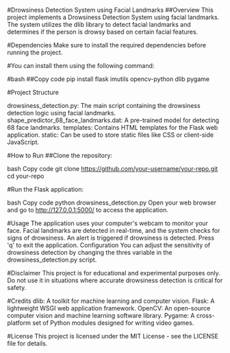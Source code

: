 #Drowsiness Detection System using Facial Landmarks
##Overview
This project implements a Drowsiness Detection System using facial landmarks. 
The system utilizes the dlib library to detect facial landmarks and determines if the person is drowsy based on certain facial features.

#Dependencies
Make sure to install the required dependencies before running the project. 

#You can install them using the following command:

#bash
##Copy code
pip install flask imutils opencv-python dlib pygame

#Project Structure

drowsiness_detection.py: The main script containing the drowsiness detection logic using facial landmarks.
shape_predictor_68_face_landmarks.dat: A pre-trained model for detecting 68 face landmarks.
templates: Contains HTML templates for the Flask web application.
static: Can be used to store static files like CSS or client-side JavaScript.

#How to Run
##Clone the repository:

bash
Copy code
git clone https://github.com/your-username/your-repo.git
cd your-repo

#Run the Flask application:

bash
Copy code
python drowsiness_detection.py
Open your web browser and go to http://127.0.0.1:5000/ to access the application.

#Usage
The application uses your computer's webcam to monitor your face.
Facial landmarks are detected in real-time, and the system checks for signs of drowsiness.
An alert is triggered if drowsiness is detected.
Press 'q' to exit the application.
Configuration
You can adjust the sensitivity of drowsiness detection by changing the thres variable in the drowsiness_detection.py script.

#Disclaimer
This project is for educational and experimental purposes only. 
Do not use it in situations where accurate drowsiness detection is critical for safety.

#Credits
dlib: A toolkit for machine learning and computer vision.
Flask: A lightweight WSGI web application framework.
OpenCV: An open-source computer vision and machine learning software library.
Pygame: A cross-platform set of Python modules designed for writing video games.

#License
This project is licensed under the MIT License - see the LICENSE file for details.
